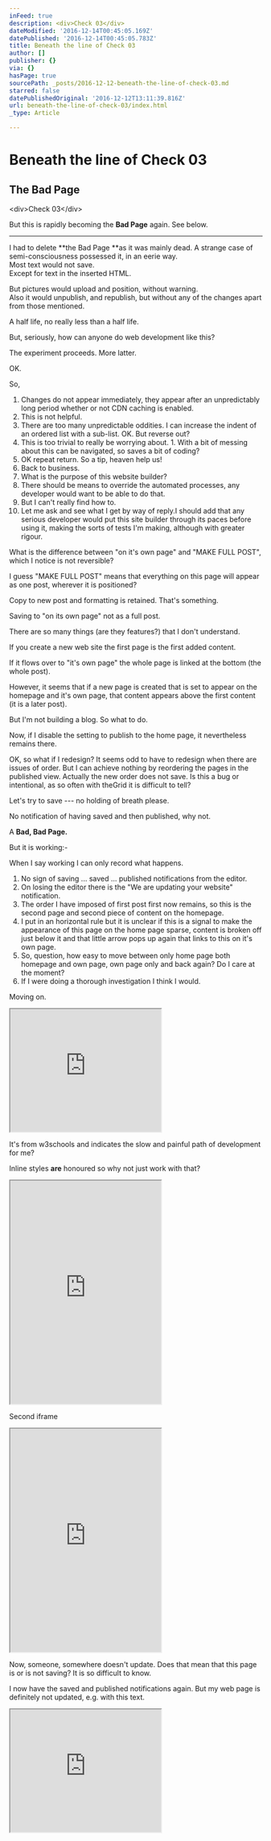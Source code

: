 ```yaml
---
inFeed: true
description: <div>Check 03</div>
dateModified: '2016-12-14T00:45:05.169Z'
datePublished: '2016-12-14T00:45:05.783Z'
title: Beneath the line of Check 03
author: []
publisher: {}
via: {}
hasPage: true
sourcePath: _posts/2016-12-12-beneath-the-line-of-check-03.md
starred: false
datePublishedOriginal: '2016-12-12T13:11:39.816Z'
url: beneath-the-line-of-check-03/index.html
_type: Article

---
```

# **Beneath the line of Check 03**

## **The Bad Page**

<div\>Check 03</div\>

But this is rapidly becoming the **Bad Page** again. See below.

---

I had to delete **the Bad Page **as it was mainly dead. A strange case of semi-consciousness possessed it, in an eerie way.  
Most text would not save.  
Except for text in the inserted HTML.

But pictures would upload and position, without warning.  
Also it would unpublish, and republish, but without any of the changes apart from those mentioned.

A half life, no really less than a half life.

But, seriously, how can anyone do web development like this?

The experiment proceeds. More latter.

OK.

So,

1. Changes do not appear immediately, they appear after an unpredictably long period whether or not CDN caching is enabled.
  1. This is not helpful.
  2. There are too many unpredictable oddities. I can increase the indent of an ordered list with a sub-list. OK. But reverse out?
  3. This is too trivial to really be worrying about.
    1. With a bit of messing about this can be navigated, so saves a bit of coding?
2. OK repeat return. So a tip, heaven help us!
3. Back to business.
  1. What is the purpose of this website builder?
  2. There should be means to override the automated processes, any developer would want to be able to do that.
  3. But I can't really find how to.
4. Let me ask and see what I get by way of reply.I should add that any serious developer would put this site builder through its paces before using it, making the sorts of tests I'm making, although with greater rigour.

What is the difference between "on it's own page" and "MAKE FULL POST", which I notice is not reversible?

I guess "MAKE FULL POST" means that everything on this page will appear as one post, wherever it is positioned?

Copy to new post and formatting is retained. That's something.

Saving to "on its own page" not as a full post.

There are so many things (are they features?) that I don't understand.

If you create a new web site the first page is the first added content.

If it flows over to "it's own page" the whole page is linked at the bottom (the whole post).

However, it seems that if a new page is created that is set to appear on the homepage and it's own page, that content appears above the first content (it is a later post).

But I'm not building a blog. So what to do.

Now, if I disable the setting to publish to the home page, it nevertheless remains there.

OK, so what if I redesign? It seems odd to have to redesign when there are issues of order. But I can achieve nothing by reordering the pages in the published view. Actually the new order does not save. Is this a bug or intentional, as so often with theGrid it is difficult to tell?

Let's try to save --- no holding of breath please.

No notification of having saved and then published, why not.

A **Bad, Bad Page.**

But it is working:-

When I say working I can only record what happens.

1. No sign of saving ... saved ... published notifications from the editor.
2. On losing the editor there is the "We are updating your website" notification.
3. The order I have imposed of first post first now remains, so this is the second page and second piece of content on the homepage.
4. I put in an horizontal rule but it is unclear if this is a signal to make the appearance of this page on the home page sparse, content is broken off just below it and that little arrow pops up again that links to this on it's own page.
5. So, question, how easy to move between only home page both homepage and own page, own page only and back again? Do I care at the moment?
  1. If I were doing a thorough investigation I think I would.

Moving on.

<iframe src="https://the-grid.github.io/ed-userhtml/?g=eJw1j8FSwzAMRO_9ip2eoYFya0xuHBi48gFObGINiuSxlZb-PQ6F287qzb6RC3RGtSvH5_3op6-56CrhflLWchq5Nf0tXxJZ7LMPgWQ-HR_yd78fdoBLx-FdJai4rsWtyX8FqMJSxOQzmWdMZFfoJ15kZi_hgFf7Rxathqx5ZV3rDST5vXxI8wa8NWvQ5Q4XsgSPJVrRrNyGBb5Evw3rORY8PmEhZtr8kvy4EVYPrsvDznXt3eEHs2lU1A" height="244" style=""></iframe>

It's from w3schools and indicates the slow and painful path of development for me?

Inline styles **are** honoured so why not just work with that?

<iframe src="https://the-grid.github.io/ed-userhtml/?g=eJydUsuO0zAU3ecr7phFmkGxxXaaZAOIDY8FS8TCiW8TD44dbKelQvw712k6nYdgpNklPvc8fK4rpfegVc06Z6PUFj1rKkGHDWRZFTqvp9hkALvZdlE7C4O0yuBHJ9UGC_hNEABxgzPIjes3eYJQgR4n5-MN5PAakEfpe4x88LgrtgtHXEuDPm6AveEgjYHeOcUZFNtrQQN_nnq-9975f5guGBiy1rZ_1vvsfJoD6yKEeUrfeIqwBKjE-fpZ1cqAkBRqNsQ4hRshJmeOvY7c-V50jpQs2hgEa6C6KksIco8B4nGiQFdQlqnEtU8IvqvZAdsL7TaIB_-l0RH5qC2_DWkhlyRG2x_g0dRrevYoVhx0KOfgOWUb5pZrR0fYe63KLgShrcJffIijYZA5mxoj7r2d7sm-YEAxUqVnbO3-BIrmwdMA2EvqPuWqQbluHmmK_5zRH7-iwS4SM0_wt_uxv-frMhI5PT4iET_N8dPINjs9FAEfvGzh3ZdPsPNuhIP0lkpdLpGHi-OdGhoSWiUf53g1oDEueS_jd-TWqSOX04RWvR20oSIM7wy18Nkp3EQ_Y7Hm_Z86P3g5vVz8sue_dvwukg" height="444" style=""></iframe>

Second iframe

<iframe src="https://the-grid.github.io/ed-userhtml/?g=eJydkj1v2zAQhnf_ios6yEohEugYfyxp0aUfQ8eiAyWeJSYUTyUpu0bR_96jJMduiiRANkp3770P3yOsQ-1NH7cLgN3g6mjIQauctviJlF5iAb-5BFCTC2RRWGqWeSqhBtP15OMN5PAWUETlG4yi9bgrVqNGXoOy6OMSsneCjxYaIi0yKFZwLbnlz_-uH7wn_4TtWAPL5sY1L7qfrKc-cBQhDH0648QwAqzlKYDFulIBIU3YZG2MfbiRsid7bEwU5BtZE09y6GKQ2RbWV2UJQe0xQDz2DHQFZZlinBOF4OtNdsDqLLsL8p_v0pqIojNO3IVse0lijbsHj3Yz02ePsGJrQjkEL5itHSphiH9h440u6xBkE0JpnMZfoo2dzWBBLqXG-ovN7hmhyIBRUqyn2pz_VJSJ5fxAAPaK809sG9BUDx13iZ8D-uM3tFhHVuap_P0S_Uc-LySJeZ-RRaxPfWJqWS2m5yLho1cVvP_6GXaeOjgo7zjY8RJ5ODs-TEPLg-aRjznetGgtJe-x_UFckT4K1ffo9G1rLAdhRW05hS-kcRn9gMXM-9x0cfCqf_3w867_ArvOJ18" height="444" style=""></iframe>

Now, someone, somewhere doesn't update. Does that mean that this page is or is not saving? It is so difficult to know.

I now have the saved and published notifications again. But my web page is definitely not updated, e.g. with this text.

<iframe src="https://the-grid.github.io/ed-userhtml/?g=eJwlzDEOgCAMBdCrGHZgN8hdFLBtImr6S-LxNXF9w0uy69rbBC2LY7Mbc4zGAj-ggcR4bEGujxqpVF-ASICXs7YnsPXD5fQf-QUqJxu3" height="244" style=""></iframe>